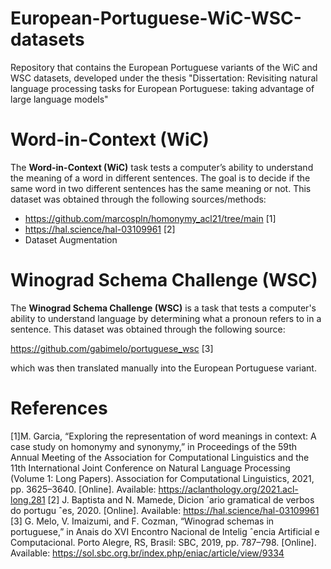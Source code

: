 # European-Portuguese-WiC-WSC-datasets
Repository that contains the European Portuguese variants of the WiC and WSC datasets, developed under the thesis "Dissertation: Revisiting natural language processing tasks for European Portuguese: taking advantage of large language models"

# Word-in-Context (WiC)
 The **Word-in-Context (WiC)** task tests a computer’s ability to understand the meaning of a word in different sentences. The goal is to decide if the same word in two different sentences has the same meaning or not.  This dataset was obtained through the following sources/methods:

- https://github.com/marcospln/homonymy_acl21/tree/main [1]
- https://hal.science/hal-03109961 [2]
- Dataset Augmentation 

 
# Winograd Schema Challenge (WSC)
 The **Winograd Schema Challenge (WSC)** is a task that tests a computer's ability to understand language by determining what a pronoun refers to in a sentence. This dataset was obtained through the following source:

https://github.com/gabimelo/portuguese_wsc [3]

which was then translated manually into the European Portuguese variant.

# References
[1]M. Garcia, “Exploring the representation of word meanings in context: A case study on homonymy
and synonymy,” in Proceedings of the 59th Annual Meeting of the Association for Computational
Linguistics and the 11th International Joint Conference on Natural Language Processing (Volume
1: Long Papers). Association for Computational Linguistics, 2021, pp. 3625–3640. [Online].
Available: https://aclanthology.org/2021.acl-long.281
[2] J. Baptista and N. Mamede, Dicion ´ario gramatical de verbos do portugu ˆes, 2020. [Online].
Available: https://hal.science/hal-03109961
[3] G. Melo, V. Imaizumi, and F. Cozman, “Winograd schemas in portuguese,” in Anais do XVI
Encontro Nacional de Intelig ˆencia Artificial e Computacional. Porto Alegre, RS, Brasil: SBC,
2019, pp. 787–798. [Online]. Available: https://sol.sbc.org.br/index.php/eniac/article/view/9334

